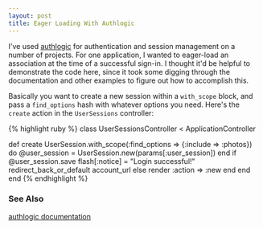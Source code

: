 ```yaml
---
layout: post
title: Eager Loading With Authlogic
---
```

<p>I've used <a href="https://github.com/binarylogic/authlogic/">authlogic</a> for authentication and session management on a number of projects.  For one application, I wanted to eager-load an association at the time of a successful sign-in.  I thought it'd be helpful to demonstrate the code here, since it took some digging through the documentation and other examples to figure out how to accomplish this.</p>

<p>Basically you want to create a new session within a <code>with_scope</code> block, and pass a <code>find_options</code> hash with whatever options you need.  Here's the <code>create</code> action in the <code>UserSessions</code> controller:</p>

<p>
{% highlight ruby %}
class UserSessionsController < ApplicationController
  
  def create
    UserSession.with_scope(:find_options => {:include => :photos}) do
      @user_session = UserSession.new(params[:user_session])
    end
    if @user_session.save
      flash[:notice] = "Login successful!"
      redirect_back_or_default account_url
    else
      render :action => :new
    end
  end
end
{% endhighlight %}
</p>

<h3>See Also</h3>
<p><a href="http://rdoc.info/github/binarylogic/authlogic">authlogic documentation</a></p>